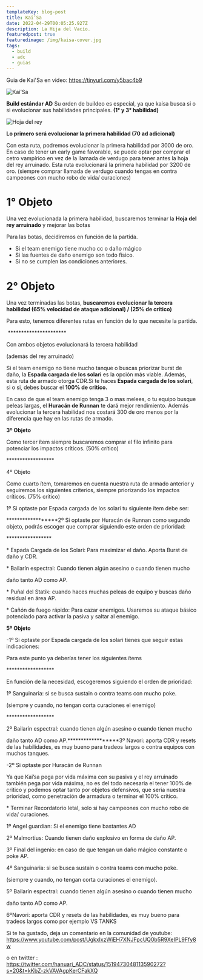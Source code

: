 ```yaml
---
templateKey: blog-post
title: Kai’Sa
date: 2022-04-29T00:05:25.927Z
description: La Hija del Vacío.
featuredpost: true
featuredimage: /img/kaisa-cover.jpg
tags:
  - build
  - adc
  - guias
---
```

Guia de Kai'Sa en video: <https://tinyurl.com/y5bac4b9>

![Kai'Sa](/img/kaisa-cover.jpg "Kai'Sa")

**Build estándar AD**
Su orden de buildeo es especial, ya que kaisa busca si o si evolucionar sus habilidades principales. **(1° y 3° habilidad)**

![Hoja del rey](/img/3153_fighter_t3_bladeoftheruinedking.png "hoja del rey")

**Lo primero será evolucionar la primera habilidad (70 ad adicional)**

Con esta ruta, podremos evolucionar la primera habilidad por 3000 de oro. En caso de tener un early game favorable, se puede optar por comprar el cetro vampírico en vez de la llamada de verdugo para tener antes la hoja del rey arruinado. Esta ruta evolucionará la primera habilidad por 3200 de oro. (siempre comprar llamada de verdugo cuando tengas en contra campeones con mucho robo de vida/ curaciones)

# 1° Objeto

Una vez evolucionada la primera habilidad, buscaremos terminar la **Hoja del rey 
 arruinado** y mejorar las botas

Para las botas, decidiremos en función de la partida.

* Si el team enemigo tiene mucho cc o daño mágico
* Si las fuentes de daño enemigo son todo físico.
* Si no se cumplen las condiciones anteriores.

# 2° Objeto

Una vez terminadas las botas, **buscaremos evolucionar la tercera habilidad
(65% velocidad de ataque adicional)  /  (25% de crítico)**

Para esto, tenemos diferentes rutas en función de lo que necesite la partida.

 \*\*\*\*\*\*\*\*\*\*\*\*\*\*\*\*\*\*\*\*\*\*

Con ambos objetos evolucionará la tercera habilidad

(además del rey arruinado)



Si el team enemigo no tiene mucho tanque o buscas priorizar burst de daño, la **Espada cargada de los solari**  es la opción más viable. Además, esta ruta de armado otorga CDR.Si te haces **Espada cargada de los solari**, si o si, debes buscar el **100% de critico.**

En caso de que el team enemigo tenga 3 o mas melees, o tu equipo busque peleas largas, el **Huracán de Runnan** te dará mejor rendimiento. Además evolucionar la tercera habilidad nos costará 300 de oro menos por la diferencia que hay en las rutas de armado.

**3º Objeto**  

Como tercer ítem siempre buscaremos comprar el filo infinito para potenciar los impactos críticos. (50% crítico) 

\*\*\*\*\*\*\*\*\*\*\*\*\*\*\*\*\*\*

4º Objeto

Como cuarto ítem, tomaremos en cuenta nuestra ruta de armado anterior y  seguiremos los siguientes criterios, siempre priorizando los impactos críticos. (75% crítico)

1º Si optaste por Espada cargada de los solari tu siguiente ítem debe ser:

\*\*\*\*\*\*\*\*\*\*\*\*\*\*\*\*\*\*2º Si optaste por Huracán de Runnan como segundo objeto, podrás escoger que comprar siguiendo este orden de prioridad:

\*\*\*\*\*\*\*\*\*\*\*\*\*\*\*\**    

\* Espada Cargada de los Solari: Para maximizar el daño. Aporta Burst de daño y CDR.

\* Bailarín espectral: Cuando tienen algún asesino o cuando tienen mucho

daño tanto AD como AP.

\* Puñal del Statik: cuando haces muchas peleas de equipo y buscas daño residual en área AP.

\* Cañón de fuego rápido: Para cazar enemigos. Usaremos su ataque básico potenciado para activar la pasiva y saltar al enemigo.



**5º Objeto**

\-1º Si optaste por Espada cargada de los solari tienes que seguir estas indicaciones:

Para este punto ya deberías tener los siguientes ítems

\*\*\*\*\*\*\*\*\*\*\*\*\*\*\*\*\*\*

En función de la necesidad, escogeremos siguiendo el orden de prioridad:

1º Sanguinaria: si se busca sustain o contra teams con mucho poke.

(siempre y cuando, no tengan corta curaciones el enemigo)

\*\*\*\*\*\*\*\*\*\*\*\*\*\*\*\*\*\*

2º Bailarín espectral: cuando tienen algún asesino o cuando tienen mucho

daño tanto AD como AP.\*\*\*\*\*\*\*\*\*\*\*\*\*\*\*\*\*\*3º Navori: aporta CDR y resets de las habilidades, es muy bueno para tradeos largos o contra equipos con muchos tanques.

\-2º Si optaste por Huracán de Runnan



Ya que Kai’sa pega por vida máxima con su pasiva y el rey arruinado también pega por vida máxima, no es del todo necesaria el tener 100% de critico y podemos optar tanto por objetos defensivos, que seria nuestra prioridad, como penetración de armadura o terminar el 100% crítico.

\* Terminar Recordatorio letal, solo si hay campeones con mucho robo de vida/ curaciones.

1º Angel guardian: Si el enemigo tiene bastantes AD



2º Malmortius: Cuando tienen daño explosivo en forma de daño AP.



3º Final del ingenio: en caso de que tengan un daño mágico constante o poke AP.



4º Sanguinaria: si se busca sustain o contra teams con mucho poke.

(siempre y cuando, no tengan corta curaciones el enemigo).



5º Bailarín espectral: cuando tienen algún asesino o cuando tienen mucho

daño tanto AD como AP.



6ºNavori: aporta CDR y resets de las habilidades, es muy bueno para tradeos largos como por ejemplo VS TANKS



Si te ha gustado, deja un comentario en la comunidad de youtube: <https://www.youtube.com/post/UgkxIxzWiEH7XNJFpcUQ0b5R9XeIPL9Ffy8w>

o en twitter : <https://twitter.com/hanuari_ADC/status/1519473048113590272?s=20&t=kKbZ-zkVAVAgpKerCFakXQ>



<!--EndFragment-->
